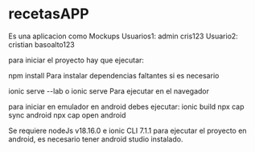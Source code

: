 # recetasAPP
Es una aplicacion como Mockups
Usuarios1:
admin
cris123
Usuario2:
cristian
basoalto123

para iniciar el proyecto hay que ejecutar:

npm install
Para instalar dependencias faltantes si es necesario

ionic serve --lab o ionic serve
Para ejecutar en el navegador

para iniciar en emulador en android debes ejecutar:
ionic build
npx cap sync android
npx cap open android

Se requiere nodeJs v18.16.0 e ionic CLI 7.1.1 para ejecutar el proyecto en android, es necesario tener android studio instalado.

